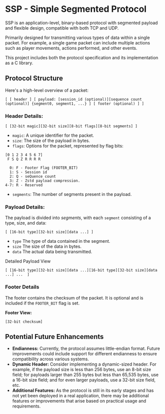 # SSP - Simple Segmented Protocol

SSP is an application-level, binary-based protocol with segmented payload and flexible design, compatible with both TCP and UDP.

Primarily designed for transmitting various types of data within a single packet. For example, a single game packet can include multiple actions such as player movements, actions performed, and other events.

This project includes both the protocol specification and its implementation as a C library.

## Protocol Structure
Here's a high-level overview of a packet:
```
[ [ header ] [ payload: [session_id (optional)][sequence count (optional)] {segment0, segment1, ...} ] [ footer (optional) ] ]
```
### Header Details:
```
[ [32-bit magic][32-bit size][8-bit flags][8-bit segments] ]
```
- `magic`: A unique identifier for the packet.
- `size`: The size of the payload in bytes.
- `flags`: Options for the packet, represented by flag bits:
```
[0 1 2 3 4 5 6 7]
 F S Q Z R R R R

  0: F - Footer Flag (FOOTER_BIT)
  1: S - Session id  
  2: Q - seQuence count
  3: Z - Zstd payload compression.
4-7: R - Reserved

```
- `segments`: The number of segments present in the payload.
### Payload Details:

The payload is divided into _segments_, with each `segment` consisting of a type, size, and data:
```
[ [16-bit type][32-bit size][data ...] ]
```
- `type` The type of data contained in the segment.
- `size` The size of the data in bytes.
- `data` The actual data being transmitted.

Detailed Payload View
```
[ [16-bit type][32-bit size][data ...][16-bit type][32-bit size][data ...] ...  ]
```

### Footer Details

The footer contains the checksum of the packet. It is optional and is included if the `FOOTER_BIT` flag is set.

**Footer View:**
```
[32-bit checksum]
```
## Potential Future Enhancements
- **Endianness:** Currently, the protocol assumes little-endian format. Future improvements could include support for different endianness to ensure compatibility across various systems.
- **Dynamic Header:** Consider implementing a dynamic-sized header. For example, if the payload size is less than 256 bytes, use an 8-bit size field; for payloads larger than 255 bytes but less than 65,535 bytes, use a 16-bit size field; and for even larger payloads, use a 32-bit size field, etc.
- **Additional Features:** As the protocol is still in its early stages and has not yet been deployed in a real application, there may be additional features or improvements that arise based on practical usage and requirements.
